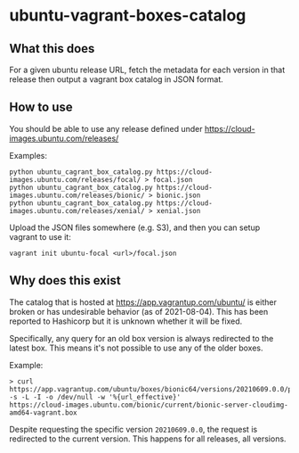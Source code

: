 # ubuntu-vagrant-boxes-catalog

## What this does

For a given ubuntu release URL, fetch the metadata for each version in that release then output a vagrant box catalog in JSON format.

## How to use

You should be able to use any release defined under https://cloud-images.ubuntu.com/releases/

Examples:

    python ubuntu_cagrant_box_catalog.py https://cloud-images.ubuntu.com/releases/focal/ > focal.json
    python ubuntu_cagrant_box_catalog.py https://cloud-images.ubuntu.com/releases/bionic/ > bionic.json
    python ubuntu_cagrant_box_catalog.py https://cloud-images.ubuntu.com/releases/xenial/ > xenial.json

Upload the JSON files somewhere (e.g. S3), and then you can setup vagrant to use it:

    vagrant init ubuntu-focal <url>/focal.json

 ## Why does this exist

The catalog that is hosted at https://app.vagrantup.com/ubuntu/ is either broken or
has undesirable behavior (as of 2021-08-04). This has been reported to Hashicorp but it is unknown whether it will be fixed.

Specifically, any query for an old box version is always redirected to the latest box. This means it's not possible to use any of the older boxes.

Example:

    > curl https://app.vagrantup.com/ubuntu/boxes/bionic64/versions/20210609.0.0/providers/virtualbox.box -s -L -I -o /dev/null -w '%{url_effective}'
    https://cloud-images.ubuntu.com/bionic/current/bionic-server-cloudimg-amd64-vagrant.box

Despite requesting the specific version `20210609.0.0`, the request is redirected to the current version. This happens for all releases, all versions.
